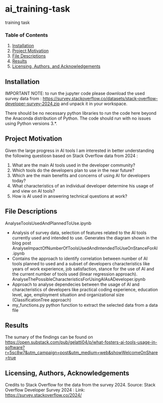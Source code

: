 # ai_training-task
training task

### Table of Contents

1. [Installation](#installation)
2. [Project Motivation](#motivation)
3. [File Descriptions](#files)
4. [Results](#results)
5. [Licensing, Authors, and Acknowledgements](#licensing)

## Installation <a name="installation"></a>
IMPORTANT NOTE: to run the jupyter code please download the used survey data from :
https://survey.stackoverflow.co/datasets/stack-overflow-developer-survey-2024.zip and unpack it in your workspace.

There should be no necessary python libraries to run the code here beyond the Anaconda distribution of Python.  The code should run with no issues using Python versions 3.*.

## Project Motivation<a name="motivation"></a>

Given the large progress in AI tools I am interested in better understanding the following questiosn based on Stack Overflow data from 2024 :

1. What are the main AI tools used in the developer community?
2. Which tools do the developers plan to use in the near future?
2. Which are the main benefits and concerns of using AI for developers today?
3. What characteristics of an individual developer determine his usage of and view on AI tools?
4. How is AI used in answering technical questions at work?

## File Descriptions <a name="files"></a>

AnalyseToolsUsedAndPlannedToUse.ipynb
- Analysis of survey data, selection of features related to the AI tools currently used and intended to use. Generates the diagram shown in the blog post
AnalyseImpactOfNumberOfToolsUsedAndIntendedToUseOnStanceForAI.ipynb
- Contains the approach to identify correlation between number of AI tools planned to used and a subset of developers characteristics like years of work experience, job satisfaction, stance for the use of AI and the current number of tools used (linear regression approach).
AnalyseThePossibleCharacteristicsForUsingAIAsADeveloper.ipynb
- Approach to analyse dependecies between the usage of AI and characteristics of developers like practical coding experience, education level, age, employment situation and organizational size (ClassificationTree approach)   
- my_functions.py
python function to extract the selected data from a data file 

## Results<a name="results"></a>
The sumary of the findings can be found on https://open.substack.com/pub/gelatti04/p/what-fosters-ai-tools-usage-in-software?r=5sc8w7&utm_campaign=post&utm_medium=web&showWelcomeOnShare=true

## Licensing, Authors, Acknowledgements<a name="licensing"></a>

Credits to Stack Overflow for the data from the survey 2024.  Source: Stack Overflow Developer Survey 2024  : Link: https://survey.stackoverflow.co/2024/ 
